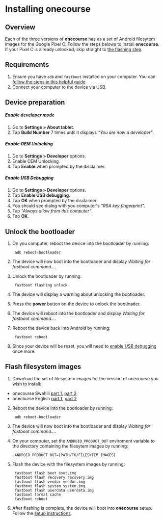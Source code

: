 # Installing onecourse

## Overview
Each of the three versions of **onecourse** has as a set of Android filesytem images for the Google Pixel C. Follow the steps belows to install **onecourse**. If your Pixel C is already unlocked, skip straight to [the flashing step](#flash-filesystem-images).

## Requirements
1. Ensure you have `adb` and `fastboot` installed on your computer. You can [follow the steps in this helpful guide](https://www.androidpit.com/how-to-install-adb-and-fastboot).
2. Connect your computer to the device via USB.


## Device preparation

##### Enable developer mode
1. Go to **Settings > About tablet**.
2. Tap **Build Number** 7 times until it displays _"You are now a developer"_.


##### Enable OEM Unlocking
1. Go to **Settings > Developer** options.
2. Enable OEM Unlocking.
3. Tap **Enable** when prompted by the disclaimer.

##### Enable USB Debugging
1. Go to **Settings > Developer** options.
2. Tap **Enable USB debugging**.
3. Tap **OK** when prompted by the disclaimer.
4. You should see dialog with you computer's _"RSA key fingerprint"_.
5. Tap _"Always allow from this computer"_.
6. Tap **OK**.

## Unlock the bootloader
1. On you computer, reboot the device into the bootloader by running:

        adb reboot-bootloader
 
2. The device will now boot into the bootloader and display _Waiting for fastboot command…_.

3. Unlock the bootloader by running:
 
        fastboot flashing unlock

4. The device will display a warning about unlocking the bootloader.
5. Press the **power** button on the device to unlock the bootloader.
6. The device will reboot into the bootloader and display _Waiting for fastboot command…_.
7. Reboot the device back into Android by running:
 
        fastboot reboot

8. Since your device will be reset, you will need to [enable USB debugging](#enable-usb-debugging) once more.



## Flash filesystem images

1. Download the set of filesystem images for the version of onecourse you wish to install:
 - onecourse Swahili [part 1](https://github.com/XPRIZE/GLEXP-Team-onebillion/releases/download/v3.0.0/onecourse-swahili-v3.0.0.tar.gz.aa), [part 2](https://github.com/XPRIZE/GLEXP-Team-onebillion/releases/download/v3.0.0/onecourse-swahili-v3.0.0.tar.gz.ab)
 - onecourse English [part 1](https://github.com/XPRIZE/GLEXP-Team-onebillion/releases/download/v3.0.0/onecourse-english-v3.0.0.tar.gz.aa), [part 2](https://github.com/XPRIZE/GLEXP-Team-onebillion/releases/download/v3.0.0/onecourse-english-v3.0.0.tar.gz.ab)

2. Reboot the device into the bootloader by running:
 
        adb reboot-bootloader
 
3. The device will now boot into the bootloader and display _Waiting for fastboot command…_.


4. On your computer, set the `ANDROID_PRODUCT_OUT` enviroment variable to the directory containing the filesytem images by running:
 
        ANDROID_PRODUCT_OUT=[PATH/TO/FILESYTEM_IMAGES]

5. Flash the device with the filesystem images by running:

        fastboot flash boot boot.img
        fastboot flash recovery recovery.img
        fastboot flash vendor vendor.img
        fastboot flash system system.img
        fastboot flash userdata userdata.img
        fastboot format cache
        fastboot reboot


6. After flashing is complete, the device will boot into **onecourse** setup. Follow the [setup instructions](SETUP.md).
